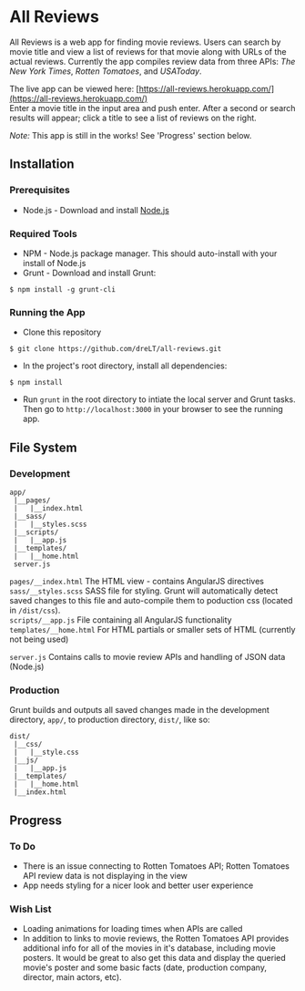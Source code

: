 # All Reviews

All Reviews is a web app for finding movie reviews. Users can search by movie title and view a list of reviews for that movie along with URLs of the actual reviews. Currently the app compiles review data from three APIs: *The New York Times*, *Rotten Tomatoes*, and *USAToday*.

The live app can be viewed here: [https://all-reviews.herokuapp.com/](https://all-reviews.herokuapp.com/)  
Enter a movie title in the input area and push enter. After a second or search results will appear; click a title to see a list of reviews on the right.

*Note:* This app is still in the works! See 'Progress' section below.

## Installation

### Prerequisites
* Node.js - Download and install [Node.js](https://nodejs.org/download/)

### Required Tools
* NPM - Node.js package manager. This should auto-install with your install of Node.js
* Grunt - Download and install Grunt:
```
$ npm install -g grunt-cli
```

### Running the App
* Clone this repository
```
$ git clone https://github.com/dreLT/all-reviews.git
```
* In the project's root directory, install all dependencies:
```
$ npm install
```
* Run `grunt` in the root directory to intiate the local server and Grunt tasks. Then go to `http://localhost:3000` in your browser to see the running app.

## File System
### Development
```
app/
 |__pages/
 |   |__index.html
 |__sass/
 |   |__styles.scss
 |__scripts/
 |   |__app.js
 |__templates/
 |   |__home.html 
 server.js
```

`pages/__index.html` The HTML view - contains AngularJS directives  
`sass/__styles.scss` SASS file for styling. Grunt will automatically detect saved changes to this file and auto-compile them to poduction css (located in `/dist/css`).  
`scripts/__app.js` File containing all AngularJS functionality  
`templates/__home.html` For HTML partials or smaller sets of HTML (currently not being used) 

`server.js` Contains calls to movie review APIs and handling of JSON data (Node.js)

### Production
Grunt builds and outputs all saved changes made in the development directory, `app/`, to production directory, `dist/`, like so:
```
dist/
 |__css/
 |   |__style.css
 |__js/
 |   |__app.js
 |__templates/
 |   |__home.html
 |__index.html
```

## Progress

### To Do
* There is an issue connecting to Rotten Tomatoes API; Rotten Tomatoes API review data is not displaying in the view
* App needs styling for a nicer look and better user experience

### Wish List
* Loading animations for loading times when APIs are called
* In addition to links to movie reviews, the Rotten Tomatoes API provides additional info for all of the movies in it's database, including movie posters. It would be great to also get this data and display the queried movie's poster and some basic facts (date, production company, director, main actors, etc).